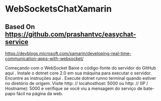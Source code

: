 # WebSocketsChatXamarin
## Based On https://github.com/prashantvc/easychat-service

https://devblogs.microsoft.com/xamarin/developing-real-time-communication-apps-with-websocket/


Começando com o WebSocket
Baixe o código-fonte do servidor do GitHub aqui .
Instale o dotnet core 2.0 em sua máquina para executar o servidor. Encontre as instruções aqui .
Execute dotnet runno terminal quando estiver no diretório de origem.
Visite http: // locahosthost: 5000 ou http: // (IP / Hostname): 5000 e verifique se você viu a mensagem do serviço de bate-papo fácil na página da web.
